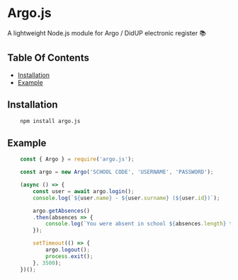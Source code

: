# Argo.js
A lightweight Node.js module for Argo / DidUP electronic register 📚

## Table Of Contents
  - [Installation](#installation)
  - [Example](#example)

## Installation

```sh
    npm install argo.js
```

## Example

```javascript
    const { Argo } = require('argo.js');

    const argo = new Argo('SCHOOL CODE', 'USERNAME', 'PASSWORD');

    (async () => {
        const user = await argo.login();
        console.log(`${user.name} - ${user.surname} (${user.id})`);

        argo.getAbsences()
        .then(absences => {
            console.log(`You were absent in school ${absences.length} times`);
        });

        setTimeout(() => {
            argo.logout();
            process.exit();
        }, 3500);
    })();
```